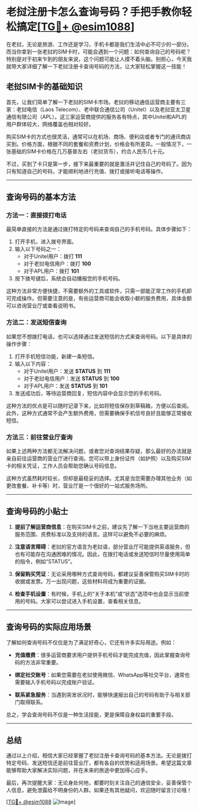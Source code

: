 # 老挝注册卡怎么查询号码？手把手教你轻松搞定[[TG💪+ @esim1088](https://t.me/s/esim1088)]

在老挝，无论是旅游、工作还是学习，手机卡都是我们生活中必不可少的一部分。而当你拿到一张老挝的SIM卡时，可能会遇到一个问题：如何查询自己的号码呢？特别是对于初来乍到的朋友来说，这个问题可能让人摸不着头脑。别担心，今天我就带大家详细了解一下老挝注册卡查询号码的方法，让大家轻松掌握这一技能！

## 老挝SIM卡的基础知识

首先，让我们简单了解一下老挝的SIM卡市场。老挝的移动通信运营商主要有三家：老挝电信（Laos Telecom）、老中联合通信公司（Unitel）以及老挝亚太卫星通信有限公司（APL）。这三家运营商提供的服务各有特点，其中Unitel和APL的用户群体较大，网络覆盖也相对较好。

购买SIM卡的方式也很灵活，通常可以在机场、商场、便利店或者专门的通讯商店买到。价格方面，根据不同的套餐和资费计划，价格会有所差异。一般情况下，一张基础的SIM卡价格在几万基普左右（老挝货币），约合人民币几十元。

不过，买到了卡只是第一步，接下来最重要的就是激活并记住自己的号码了。因为只有知道自己的号码，才能顺利地进行充值、拨打或接听电话等操作。

---

## 查询号码的基本方法

### 方法一：直接拨打电话

最简单直接的方法是通过拨打特定的号码来查询自己的手机号码。具体步骤如下：

1. 打开手机，进入拨号界面。
2. 输入以下号码之一：
   - 对于Unitel用户：拨打 **111**
   - 对于老挝电信用户：拨打 **100**
   - 对于APL用户：拨打 **101**
3. 按下拨号键后，系统会自动播报您的手机号码。

这种方法非常方便快捷，不需要额外的工具或软件，只需一部能正常工作的手机即可完成操作。但需要注意的是，有些运营商可能会收取小额的服务费用，具体金额可以咨询营业厅或查看说明书。

### 方法二：发送短信查询

如果您不想拨打电话，也可以选择通过发送短信的方式来查询号码。以下是具体的操作步骤：

1. 打开手机短信功能，新建一条短信。
2. 输入以下内容：
   - 对于Unitel用户：发送 **STATUS** 到 **111**
   - 对于老挝电信用户：发送 **STATUS** 到 **100**
   - 对于APL用户：发送 **STATUS** 到 **101**
3. 发送成功后，等待运营商回复，短信内容中会显示您的手机号码。

这种方法的优点是可以随时记录下来，比如将短信保存到草稿箱，方便以后查阅。此外，这种方式通常不会产生额外费用，但需要确保手机信号良好且能够正常接收短信。

### 方法三：前往营业厅查询

如果上述两种方法都无法解决问题，或者您对查询结果存疑，那么最好的办法就是亲自前往运营商的营业厅进行查询。您可以带上身份证件（如护照）以及购买SIM卡的相关凭证，工作人员会帮助您确认号码信息。

这种方式虽然耗时较长，但却是最稳妥的选择。尤其是当您需要办理其他业务（如更改套餐、补卡等）时，营业厅是一个很好的一站式服务场所。

---

## 查询号码的小贴士

1. **提前了解运营商信息**：在购买SIM卡之前，建议先了解一下当地主要运营商的服务范围、资费标准以及支持的语言。这样可以避免不必要的麻烦。
   
2. **注意语言障碍**：老挝的官方语言为老挝语，部分营业厅可能提供英语服务，但也有可能存在沟通困难的情况。因此，在拨打电话或发送短信时尽量使用简单的指令，例如“STATUS”。

3. **保留购买凭证**：无论采用哪种方式查询号码，都建议妥善保管购买SIM卡时的收据或发票。万一出现问题，这些材料将成为重要的证据。

4. **检查手机设置**：有时候，手机上的“关于本机”或“状态”选项中也会显示当前使用的号码。大家可以尝试进入手机设置，查看相关信息。

---

## 查询号码的实际应用场景

了解如何查询号码不仅仅是为了满足好奇心，它还有许多实际用途。例如：

- **充值缴费**：很多运营商要求用户提供手机号码才能完成充值，因此掌握查询号码的方法非常重要。
  
- **绑定社交账号**：如果您需要在老挝使用微信、WhatsApp等社交平台，通常也需要输入手机号码以完成账户验证。

- **联系紧急服务**：当遇到突发状况时，能够快速报出自己的号码有助于与相关部门取得联系。

总之，学会查询号码不仅是一种生活技能，更是保障自身权益的重要手段。

---

## 总结

通过以上介绍，相信大家已经掌握了老挝注册卡查询号码的基本方法。无论是拨打特定号码、发送短信还是前往营业厅，都有各自的优势和适用场景。希望这篇文章能够帮助大家解决实际问题，并在未来的旅途中更加得心应手。

最后，再次提醒大家：无论身处何地，都要时刻关注自己的通信安全，妥善保管个人信息，避免泄露给不明身份的人群。如果还有其他疑问，欢迎随时留言讨论哦！

[[TG💪+ @esim1088](https://t.me/s/esim1088) ![Image](https://i.postimg.cc/4NQfJmqS/Snipaste-2025-05-13-00-14-12.png)]